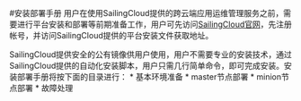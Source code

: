 #安装部署手册 
用户在使用SailingCloud提供的跨云端应用运维管理服务之前，需要进行平台安装和部署等前期准备工作，用户可先访问[SailingCloud官网](http://10.10.105.72:8800/)，先注册帐号，并访问SailingCloud提供的平台安装文件获取地址。

SailingCloud提供安全的公有镜像供用户使用，用户不需要专业的安装技术，通过SailingCloud提供的自动化安装脚本，用户只需几行简单命令，即可完成安装。安装部署手册将按下面的目录进行：
* 
基本环境准备
* 
master节点部署
* 
minion节点部署
* 
故障处理





